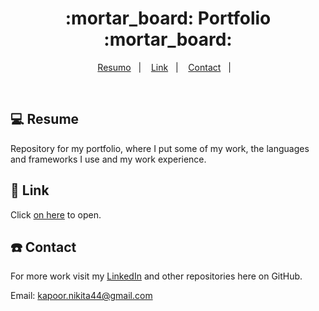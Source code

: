 <h1 align="center">
  :mortar_board: Portfolio :mortar_board:
</h1>

<p align="center">
<a href="#-projeto">Resumo</a>&nbsp;&nbsp;&nbsp;|&nbsp;&nbsp;&nbsp;
  <a href="#rocket-tecnologias">Link</a>&nbsp;&nbsp;&nbsp;|&nbsp;&nbsp;&nbsp;  
  <a href="#-layout">Contact</a>&nbsp;&nbsp;&nbsp;|&nbsp;&nbsp;&nbsp;
</p>

<br>

## 💻 Resume

Repository for my portfolio, where I put some of my work, the languages ​​and frameworks I use and my work experience.


## :rocket: Link

Click [on here](https://nikitakpr.github.io/) to open.

## :telephone: Contact

For more work visit my [LinkedIn](https://www.linkedin.com/in/nikitakpr/) and other repositories here on GitHub. 

Email: kapoor.nikita44@gmail.com


